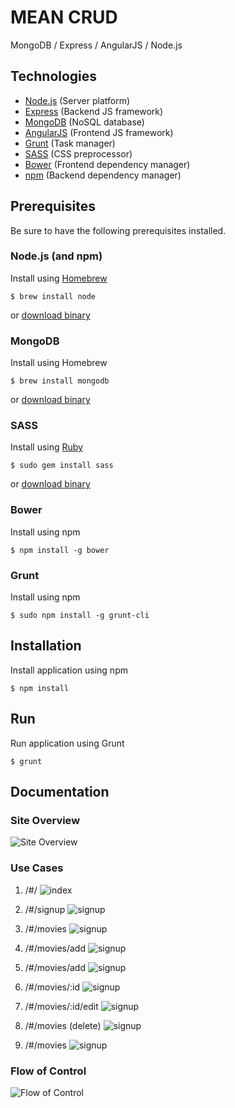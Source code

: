 MEAN CRUD
===================
MongoDB / Express / AngularJS / Node.js

Technologies
-------------------
- [Node.js](http://nodejs.org) (Server platform)
- [Express](http://expressjs.com) (Backend JS framework)
- [MongoDB](http://mongodb.com) (NoSQL database)
- [AngularJS](http://angularjs.org) (Frontend JS framework)
- [Grunt](http://gruntjs.com) (Task manager)
- [SASS](http://sass-lang.com) (CSS preprocessor)
- [Bower](http://bower.io) (Frontend dependency manager)
- [npm](http://npmjs.org) (Backend dependency manager)

Prerequisites
-------------------
Be sure to have the following prerequisites installed.
### Node.js (and npm)
Install using [Homebrew](http://brew.sh)
```
$ brew install node
```
or [download binary](http://nodejs.org/download/)


### MongoDB
Install using Homebrew
```
$ brew install mongodb
```
or [download binary](http://www.mongodb.org/downloads)

### SASS
Install using [Ruby](https://www.ruby-lang.org)
```
$ sudo gem install sass
```
or [download binary](http://sass-lang.com/install)

### Bower
Install using npm
```
$ npm install -g bower
```

### Grunt
Install using npm
```
$ sudo npm install -g grunt-cli
```

Installation
-------------------
Install application using npm
```
$ npm install
```

Run
-------------------
Run application using Grunt
```
$ grunt
```

Documentation
-------------------
### Site Overview
![Site Overview](https://raw.githubusercontent.com/christianhg/frameworks-meancrud/master/app/docs/diagrams/SiteOverview.png)

### Use Cases
1. /#/
![index](https://raw.githubusercontent.com/christianhg/frameworks-meancrud/master/app/docs/screenshots/1-index.png)

2. /#/signup
![signup](https://raw.githubusercontent.com/christianhg/frameworks-meancrud/master/app/docs/screenshots/2-signup.png)

3. /#/movies
![signup](https://raw.githubusercontent.com/christianhg/frameworks-meancrud/master/app/docs/screenshots/3-movies.png)

4. /#/movies/add
![signup](https://raw.githubusercontent.com/christianhg/frameworks-meancrud/master/app/docs/screenshots/4-movies.add.png)

5. /#/movies/add
![signup](https://raw.githubusercontent.com/christianhg/frameworks-meancrud/master/app/docs/screenshots/5-movies.add.png)

6. /#/movies/:id
![signup](https://raw.githubusercontent.com/christianhg/frameworks-meancrud/master/app/docs/screenshots/6-movies.id.png)

7. /#/movies/:id/edit
![signup](https://raw.githubusercontent.com/christianhg/frameworks-meancrud/master/app/docs/screenshots/7-movies.id.edit.png)

8. /#/movies (delete)
![signup](https://raw.githubusercontent.com/christianhg/frameworks-meancrud/master/app/docs/screenshots/9-movies-delete.png)

9. /#/movies
![signup](https://raw.githubusercontent.com/christianhg/frameworks-meancrud/master/app/docs/screenshots/9-movies.png)

### Flow of Control
![Flow of Control](https://raw.githubusercontent.com/christianhg/frameworks-meancrud/master/app/docs/diagrams/FlowOfControl.png)
